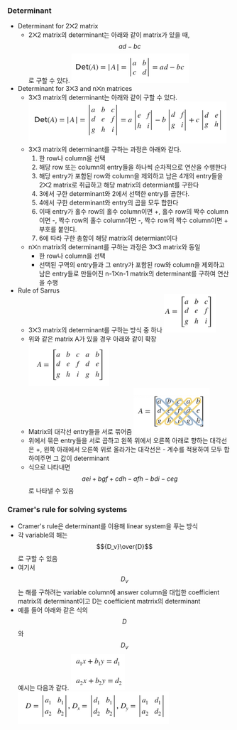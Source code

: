 ### Determinant
- Determinant for 2⨉2 matrix
  - 2⨉2 matrix의 determinant는 아래와 같이 matrix가 있을 때, $$ad-bc$$로 구할 수 있다.
  ![alt text](./images/Determinant-Determinant%201.png)
- Determinant for 3⨉3 and n⨉n matrices
  - 3⨉3 matrix의 determinant는 아래와 같이 구할 수 있다.
  ![alt text](./images/Determinant-Determinant%202.png)
  - 3⨉3 matrix의 determinant를 구하는 과정은 아래와 같다.
    1. 한 row나 column을 선택
    2. 해당 row 또는 column의 entry들을 하나씩 순차적으로 연산을 수행한다
    3. 해당 entry가 포함된 row와 column을 제외하고 남은 4개의 entry들을 2⨉2 matrix로 취급하고 해당 matrix의 determiant를 구한다
    4. 3에서 구한 determinant와 2에서 선택한 entry를 곱한다.
    5. 4에서 구한 determinant와 entry의 곱을 모두 합한다
    6. 이때 entry가 홀수 row의 홀수 column이면 +, 홀수 row의 짝수 column이면 -, 짝수 row의 홀수 column이면 -, 짝수 row의 짝수 column이면 + 부호를 붙인다.
    7. 6에 따라 구한 총합이 해당 matrix의 determiant이다
  - n⨉n matrix의 determinant를 구하는 과정은 3⨉3 matrix와 동일
    - 한 row나 column을 선택
    - 선택된 구역의 entry들과 그 entry가 포함된 row와 column을 제외하고 남은 entry들로 만들어진 n-1⨉n-1 matrix의 determinant를 구하여 연산을 수행
- Rule of Sarrus
  - 3⨉3 matrix의 determinant를 구하는 방식 중 하나
  ![alt text](./images/Determinant-Determinant%203.png)
  - 위와 같은 matrix A가 있을 경우 아래와 같이 확장
  ![alt text](./images/Determinant-Determinant%204.png)
  - Matrix의 대각선 entry들을 서로 묶어줌 
  ![alt text](./images/Determinant-Determinant%205.png)
  - 위에서 묶은 entry들을 서로 곱하고 왼쪽 위에서 오른쪽 아래로 향하는 대각선은 +, 왼쪽 아래에서 오른쪽 위로 올라가는 대각선은 - 계수를 적용하여 모두 합하여주면 그 값이 determinant
  - 식으로 나타내면 $$aei+bgf+cdh-afh-bdi-ceg$$로 나타낼 수 있음

### Cramer's rule for solving systems
- Cramer's rule은 determinant를 이용해 linear system을 푸는 방식
- 각 variable의 해는 $${D_v}\over{D}$$로 구할 수 있음
- 여기서 $$D_v$$는 해를 구하려는 variable column에 answer column을 대입한 coefficient matrix의 determinant이고 D는 coefficient matrrix의 determinant
- 예를 들어 아래와 같은 식의 $$D$$와 $$D_v$$ 예시는 다음과 같다.
![alt text](./images/Determinant-Cramer's%20rule%20for%20solving%20systems%201.png)
![alt text](./images/Determinant-Cramer's%20rule%20for%20solving%20systems%202.png)